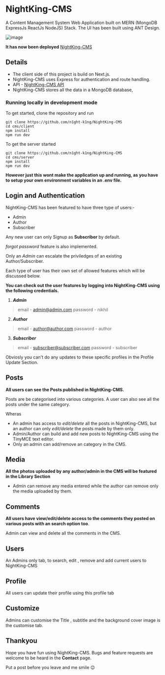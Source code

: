 # NightKing-CMS 

A Content Management System Web Application built on MERN (MongoDB ExpressJs ReactJs NodeJS) Stack. The UI has been built using ANT Design.

![image](https://user-images.githubusercontent.com/77714082/184510047-9005bda6-8bbe-4bac-ad87-8091be58299b.png)




**It has now been deployed**
[NightKing-CMS](https://nightking-cms.netlify.app/)

## Details 


* The client side of this project is build on Next.js.
* NightKing-CMS uses Express for authentication and route handling.
* API - [NightKing-CMS API](https://nightking-cms.herokuapp.com/api)
* NightKing-CMS stores all the data in a MongoDB database,

### Running locally in development mode

To get started, clone the repository and run 

    git clone https://github.com/n1ght-k1ng/NightKing-CMS
    cd cms/client
    npm install
    npm run dev

To get the server started 
```
git clone https://github.com/n1ght-k1ng/NightKing-CMS
cd cms/server
npm install
npm run dev
```
**However just this wont make the application up and running, as you have to setup your own environment variables in an .env file.**  

## Login and Authentication 

NightKing-CMS has been featured to have three type of users:-

* Admin 
* Author 
* Subscriber 

Any new user can only Signup as **Subscriber** by default.
 
*forgot password* feature is also implemented.

Only an *Admin* can escalate the priviledges of an existing Author/Subscriber. 

Each type of user has their own set of allowed features which will be discussed below. 

**You can check out the user features by logging into NightKing-CMS using the following credentials.**

1. ***Admin***
>  email - admin@admin.com
>  password - nikhil
2. ***Author*** 
>  email - author@author.com
>  password - author
3. ***Subscriber***
>  email - subscriber@subscriber.com
>  password - subscriber

Obviosly you can't do any updates to these specific profiles in the Profile Update Section.

## Posts 

**All users can see the Posts published in NightKing-CMS.** 

Posts are be categorised into various categories. A user can also see all the posts under the same category.

Wheras

* An admin has access to *edit/delete* all the posts in NightKing-CMS, but an author can only *edit/delete* the posts made by them only.
* Admin/Author can build and add new posts to NightKing-CMS using the TinyMCE text editor.
* Only an admin can add/remove an category in the CMS.

## Media

**All the photos uploaded by any author/admin in the CMS will be featured in the Library Section**

* Admin can remove any media entered while the author can remove only the media uploaded by them.

## Comments 

**All users have view/edit/delete access to the comments they posted on various posts with an search option too**. 

Admin can view and delete all the comments in the CMS. 

## Users 

An Admins only tab, to search, edit , remove and add current users to NightKing-CMS

## Profile 

All users can update their profile using this profile tab

## Customize 

Admins can customise the Title , subtitle and the background cover image is the customise tab.

## Thankyou 

Hope you have fun using NightKing-CMS. Bugs and feature requests are welcome to be heard in the **Contact** page. 

Put a post before you leave and me smile :wink: 
